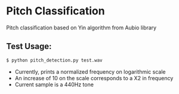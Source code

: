 # Pitch Classification

Pitch classification based on Yin algorithm from Aubio library

## Test Usage:
```bash
$ python pitch_detection.py test.wav
```
* Currently, prints a normalized frequency on logarithmic scale
* An increase of 10 on the scale corresponds to a X2 in frequency
* Current sample is a 440Hz tone

